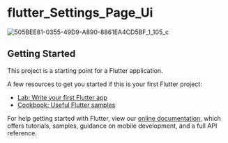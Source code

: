 # flutter_Settings_Page_Ui

![505BEE81-0355-49D9-A890-8861EA4CD5BF_1_105_c](https://user-images.githubusercontent.com/73986840/119252775-f0b2f980-bbe8-11eb-8242-6a56fd737752.jpeg)

## Getting Started

This project is a starting point for a Flutter application.

A few resources to get you started if this is your first Flutter project:

- [Lab: Write your first Flutter app](https://flutter.dev/docs/get-started/codelab)
- [Cookbook: Useful Flutter samples](https://flutter.dev/docs/cookbook)

For help getting started with Flutter, view our
[online documentation](https://flutter.dev/docs), which offers tutorials,
samples, guidance on mobile development, and a full API reference.
